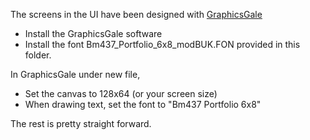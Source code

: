 The screens in the UI have been designed with [GraphicsGale](https://graphicsgale.com/us/)
- Install the GraphicsGale software
- Install the font Bm437_Portfolio_6x8_modBUK.FON provided in this folder.

In GraphicsGale under new file, 
- Set the canvas to 128x64 (or your screen size)
- When drawing text, set the font to "Bm437 Portfolio 6x8"

The rest is pretty straight forward.
